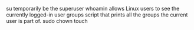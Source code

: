  su temporarily be the superuser
whoamin allows Linux users to see the currently logged-in user
 groups script that prints all the groups the current user is part of.
 sudo chown
 touch

